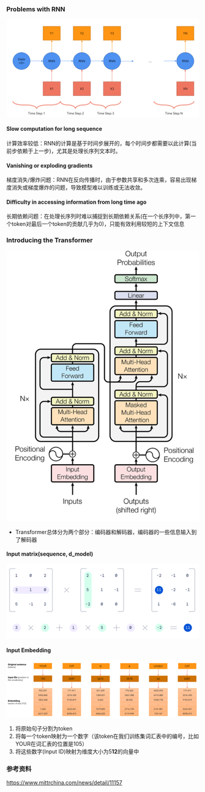 ### Problems with RNN

![image-20240518100219787](.\assets\image-20240518100219787.png)

#### Slow computation for long sequence

计算效率较低：RNN的计算是基于时间步展开的，每个时间步都需要以此计算(当前步依赖于上一步)，尤其是处理长序列文本时。

#### Vanishing or exploding gradients

梯度消失/爆炸问题：RNN在反向传播时，由于参数共享和多次连乘，容易出现梯度消失或梯度爆炸的问题，导致模型难以训练或无法收敛。

#### Difficulty in accessing information from long time ago

长期依赖问题：在处理长序列时难以捕捉到长期依赖关系(在一个长序列中，第一个token对最后一个token的贡献几乎为0)，只能有效利用较短的上下文信息

### Introducing the Transformer

![image-20240518100257016](.\assets\image-20240518100257016.png)

- Transformer总体分为两个部分：编码器和解码器，编码器的一些信息输入到了解码器

#### Input matrix(sequence, d_model)

![img](.\assets\d35a23e7b60e4dbd9e7dc00811778ce1.png)

#### Input Embedding

![image-20240518102025371](.\assets\image-20240518102025371.png)

1. 将原始句子分割为token
2. 将每一个token映射为一个数字（该token在我们训练集词汇表中的编号，比如YOUR在词汇表的位置是105）
3. 将这些数字(Input ID)映射为维度大小为5**12**的向量中

### 参考资料

https://www.mittrchina.com/news/detail/11157

